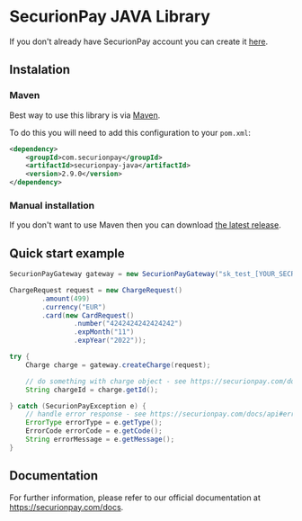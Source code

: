 # SecurionPay JAVA Library

If you don't already have SecurionPay account you can create it [here](https://securionpay.com/signup). 

## Instalation 

### Maven

Best way to use this library is via [Maven](https://maven.apache.org).

To do this you will need to add this configuration to your `pom.xml`:

```xml
<dependency>
    <groupId>com.securionpay</groupId>
    <artifactId>securionpay-java</artifactId>
    <version>2.9.0</version>
</dependency>
```

### Manual installation

If you don't want to use Maven then you can download [the latest release](https://github.com/securionpay/securionpay-java/releases).

## Quick start example

```java
SecurionPayGateway gateway = new SecurionPayGateway("sk_test_[YOUR_SECRET_KEY]");

ChargeRequest request = new ChargeRequest()
		.amount(499)
		.currency("EUR")
		.card(new CardRequest()
				.number("4242424242424242")
				.expMonth("11")
				.expYear("2022"));

try {
    Charge charge = gateway.createCharge(request);

    // do something with charge object - see https://securionpay.com/docs/api#charge-object
    String chargeId = charge.getId();

} catch (SecurionPayException e) {
    // handle error response - see https://securionpay.com/docs/api#error-object
    ErrorType errorType = e.getType();
    ErrorCode errorCode = e.getCode();
    String errorMessage = e.getMessage();
}
```

## Documentation


For further information, please refer to our official documentation at https://securionpay.com/docs.
